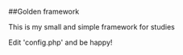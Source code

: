 ##Golden framework

This is my small and simple framework for studies

Edit 'config.php' and be happy!

